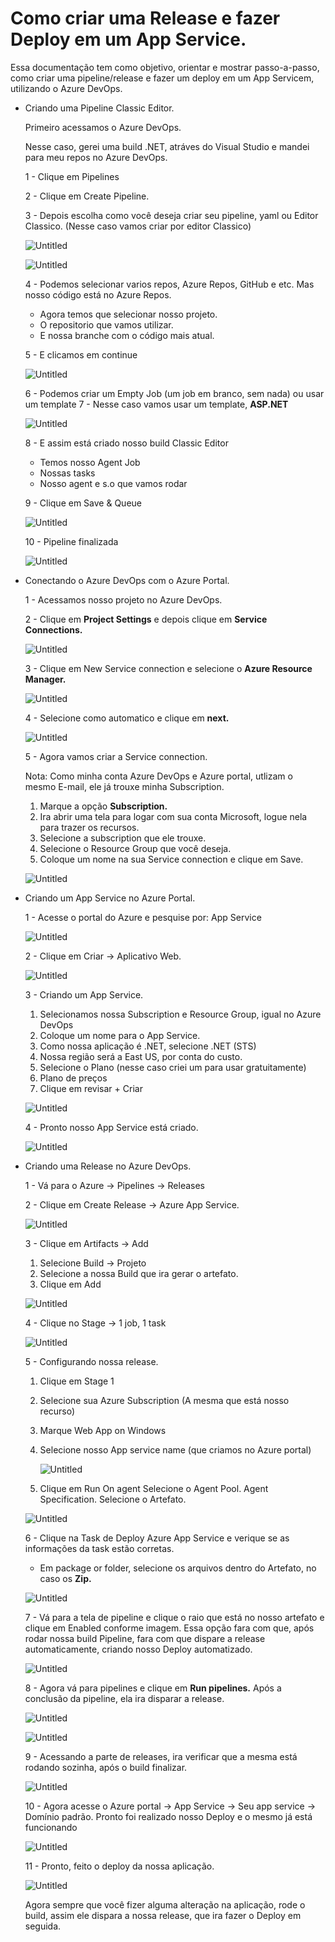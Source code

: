 # Como criar uma Release e fazer Deploy em um App Service.

Essa documentação tem como objetivo, orientar e mostrar passo-a-passo, como criar uma pipeline/release e fazer um deploy em um App Servicem, utilizando o Azure DevOps.

- Criando uma Pipeline Classic Editor.
    
    Primeiro acessamos o Azure DevOps.
    
    Nesse caso, gerei uma build .NET, atráves do Visual Studio e mandei para meu repos no Azure DevOps.
    
    1 - Clique em Pipelines 
    
    2 - Clique em Create Pipeline.
    
    3 - Depois escolha como você deseja criar seu pipeline, yaml ou Editor Classico. (Nesse caso vamos criar por editor Classico)
    
    ![Untitled](imagens/Untitled.png)
    
    ![Untitled](imagens/Untitled%201.png)
    
    4 - Podemos selecionar varios repos, Azure Repos, GitHub e etc. Mas nosso código está no Azure Repos.
    
    - Agora temos que selecionar nosso projeto.
    - O repositorio que vamos utilizar.
    - E nossa branche com o código mais atual.
    
    5 - E clicamos em continue
    
    ![Untitled](imagens/Untitled%202.png)
    
    6 - Podemos criar um Empty Job (um job em branco, sem nada) ou usar um template
    7 - Nesse caso vamos usar um template, **ASP.NET**
    
    ![Untitled](imagens/Untitled%203.png)
    
    8 - E assim está criado nosso build Classic Editor
    
    - Temos nosso Agent Job
    - Nossas tasks
    - Nosso agent e s.o que vamos rodar
    
    9 - Clique em Save & Queue
    
    ![Untitled](imagens/Untitled%204.png)
    
    10 - Pipeline finalizada
    
    ![Untitled](imagens/Untitled%205.png)
    
- Conectando o Azure DevOps com o Azure Portal.
    
    1 - Acessamos nosso projeto no Azure DevOps.
    
    2 - Clique em **Project Settings** e depois clique em **Service Connections.**
    
    ![Untitled](imagens/Untitled%206.png)
    
    3 - Clique em New Service connection e selecione o **Azure Resource Manager.**
    
    ![Untitled](imagens/Untitled%207.png)
    
    4 - Selecione como automatico e clique em **next.**
    
    ![Untitled](imagens/Untitled%208.png)
    
    5 - Agora vamos criar a Service connection.
    
    Nota: Como minha conta Azure DevOps e Azure portal, utlizam o mesmo E-mail, ele já trouxe minha Subscription.
    
    1. Marque a opção **Subscription.**
    2. Ira abrir uma tela para logar com sua conta Microsoft, logue nela para trazer os recursos.
    3. Selecione a subscription que ele trouxe.
    4. Selecione o Resource Group que você deseja.
    5. Coloque um nome na sua Service connection e clique em Save.
    
    ![Untitled](imagens/Untitled%209.png)
    
- Criando um App Service no Azure Portal.
    
    1 - Acesse o portal do Azure e pesquise por: App Service
    
    ![Untitled](imagens/Untitled%2010.png)
    
    2 - Clique em Criar → Aplicativo Web.
    
    ![Untitled](imagens/Untitled%2011.png)
    
    3 - Criando um App Service.
    
    1. Selecionamos nossa Subscription e Resource Group, igual no Azure DevOps
    2. Coloque um nome para o App Service.
    3. Como nossa aplicação é .NET, selecione .NET (STS)
    4. Nossa região será a  East US, por conta do custo.
    5. Selecione o Plano (nesse caso criei um para usar gratuitamente)
    6. Plano de preços
    7. Clique em revisar + Criar
    
    ![Untitled](imagens/Untitled%2012.png)
    
    4 - Pronto nosso App Service está criado.
    
    ![Untitled](imagens/Untitled%2013.png)
    
- Criando uma Release no Azure DevOps.
    
    1 - Vá para o Azure → Pipelines → Releases
    
    2 - Clique em Create Release → Azure App Service.
    
    ![Untitled](imagens/Untitled%2014.png)
    
    3 - Clique em Artifacts → Add
    
    1. Selecione Build → Projeto
    2. Selecione a nossa Build que ira gerar o artefato.
    3. Clique em Add
    
    ![Untitled](imagens/Untitled%2015.png)
    
    4 - Clique no Stage → 1 job, 1 task
    
    ![Untitled](imagens/Untitled%2016.png)
    
    5 - Configurando nossa release.
    
    1. Clique em Stage 1
    2. Selecione sua Azure Subscription (A mesma que está nosso recurso)
    3. Marque Web App on Windows
    4. Selecione nosso App service name (que criamos no Azure portal)
        
        ![Untitled](imagens/Untitled%2017.png)
        
    5. Clique em Run On agent
    Selecione o Agent Pool.
    Agent Specification.
    Selecione o Artefato.
    
    ![Untitled](imagens/Untitled%2018.png)
    
    6 - Clique na Task de Deploy Azure App Service e verique se as informações da task estão corretas.
    
    - Em package or folder, selecione os arquivos dentro do Artefato, no caso os **Zip.**
    
    ![Untitled](imagens/Untitled%2019.png)
    
    7 - Vá para a tela de pipeline e clique o raio que está no nosso artefato e clique em Enabled conforme imagem.
    Essa opção fara com que, após rodar nossa build Pipeline, fara com que dispare a release automaticamente, criando nosso Deploy automatizado. 
    
    ![Untitled](imagens/Untitled%2020.png)
    
    8 - Agora vá para pipelines e clique em **Run pipelines.** Após a conclusão da pipeline, ela ira disparar a release.
    
    ![Untitled](imagens/Untitled%2021.png)
    
    ![Untitled](imagens/Untitled%2022.png)
    
    9 - Acessando a parte de releases, ira verificar que a mesma está rodando sozinha, após o build finalizar.
    
    ![Untitled](imagens/Untitled%2023.png)
    
    10 - Agora acesse o Azure portal → App Service → Seu app service → Domínio padrão.
    Pronto foi realizado nosso Deploy e o mesmo já está funcionando
    
    ![Untitled](imagens/Untitled%2024.png)
    
    11 - Pronto, feito o deploy da nossa aplicação.
    
    ![Untitled](imagens/Untitled%2025.png)
    
    Agora sempre que você fizer alguma alteração na aplicação, rode o build, assim ele dispara a nossa release, que ira fazer o Deploy em seguida.
